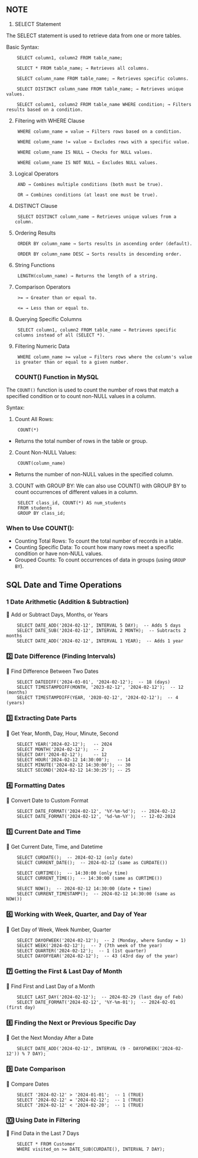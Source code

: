 
## NOTE

1. SELECT Statement

The SELECT statement is used to retrieve data from one or more tables.

Basic Syntax:

        SELECT column1, column2 FROM table_name;

        SELECT * FROM table_name; → Retrieves all columns.

        SELECT column_name FROM table_name; → Retrieves specific columns.

        SELECT DISTINCT column_name FROM table_name; → Retrieves unique values.

        SELECT column1, column2 FROM table_name WHERE condition; → Filters results based on a condition.

2. Filtering with WHERE Clause

        WHERE column_name = value → Filters rows based on a condition.

        WHERE column_name != value → Excludes rows with a specific value.

        WHERE column_name IS NULL → Checks for NULL values.

        WHERE column_name IS NOT NULL → Excludes NULL values.

3. Logical Operators

        AND → Combines multiple conditions (both must be true).

        OR → Combines conditions (at least one must be true).

4. DISTINCT Clause

        SELECT DISTINCT column_name → Retrieves unique values from a column.

5. Ordering Results

        ORDER BY column_name → Sorts results in ascending order (default).

        ORDER BY column_name DESC → Sorts results in descending order.

6. String Functions

        LENGTH(column_name) → Returns the length of a string.

7. Comparison Operators

        >= → Greater than or equal to.

        <= → Less than or equal to.

8. Querying Specific Columns

        SELECT column1, column2 FROM table_name → Retrieves specific columns instead of all (SELECT *).

9. Filtering Numeric Data

        WHERE column_name >= value → Filters rows where the column's value is greater than or equal to a given number.

   ### COUNT() Function in MySQL

The `COUNT()` function is used to count the number of rows that match a specified condition or to count non-NULL values in a column.

Syntax:

1. Count All Rows:

        COUNT(*)
- Returns the total number of rows in the table or group.

2. Count Non-NULL Values:

        COUNT(column_name)
- Returns the number of non-NULL values in the specified column.

3. COUNT with GROUP BY: We can also use COUNT() with GROUP BY to count occurrences of different values in a column.

        SELECT class_id, COUNT(*) AS num_students
        FROM students
        GROUP BY class_id;
### When to Use COUNT():

- Counting Total Rows: To count the total number of records in a table.
- Counting Specific Data: To count how many rows meet a specific condition or have non-NULL values.
- Grouped Counts: To count occurrences of data in groups (using `GROUP BY`).

## SQL Date and Time Operations
### 1️ Date Arithmetic (Addition & Subtraction)
📌 Add or Subtract Days, Months, or Years

        SELECT DATE_ADD('2024-02-12', INTERVAL 5 DAY);  -- Adds 5 days
        SELECT DATE_SUB('2024-02-12', INTERVAL 2 MONTH);  -- Subtracts 2 months
        SELECT DATE_ADD('2024-02-12', INTERVAL 1 YEAR);  -- Adds 1 year

### 2️⃣ Date Difference (Finding Intervals)
📌 Find Difference Between Two Dates

        SELECT DATEDIFF('2024-03-01', '2024-02-12');  -- 18 (days)
        SELECT TIMESTAMPDIFF(MONTH, '2023-02-12', '2024-02-12');  -- 12 (months)
        SELECT TIMESTAMPDIFF(YEAR, '2020-02-12', '2024-02-12');  -- 4 (years)

### 3️⃣ Extracting Date Parts
📌 Get Year, Month, Day, Hour, Minute, Second

        SELECT YEAR('2024-02-12');   -- 2024
        SELECT MONTH('2024-02-12');  -- 2
        SELECT DAY('2024-02-12');    -- 12
        SELECT HOUR('2024-02-12 14:30:00');   -- 14
        SELECT MINUTE('2024-02-12 14:30:00'); -- 30
        SELECT SECOND('2024-02-12 14:30:25'); -- 25

### 4️⃣ Formatting Dates
📌 Convert Date to Custom Format

        SELECT DATE_FORMAT('2024-02-12', '%Y-%m-%d');  -- 2024-02-12
        SELECT DATE_FORMAT('2024-02-12', '%d-%m-%Y');  -- 12-02-2024

### 5️⃣ Current Date and Time
📌 Get Current Date, Time, and Datetime

        SELECT CURDATE();  -- 2024-02-12 (only date)
        SELECT CURRENT_DATE();  -- 2024-02-12 (same as CURDATE())

        SELECT CURTIME();  -- 14:30:00 (only time)
        SELECT CURRENT_TIME();  -- 14:30:00 (same as CURTIME())

        SELECT NOW();  -- 2024-02-12 14:30:00 (date + time)
        SELECT CURRENT_TIMESTAMP();  -- 2024-02-12 14:30:00 (same as NOW())

### 6️⃣ Working with Week, Quarter, and Day of Year
📌 Get Day of Week, Week Number, Quarter

        SELECT DAYOFWEEK('2024-02-12');  -- 2 (Monday, where Sunday = 1)
        SELECT WEEK('2024-02-12');  -- 7 (7th week of the year)
        SELECT QUARTER('2024-02-12');  -- 1 (1st quarter)
        SELECT DAYOFYEAR('2024-02-12');  -- 43 (43rd day of the year)

### 7️⃣ Getting the First & Last Day of Month
📌 Find First and Last Day of a Month

        SELECT LAST_DAY('2024-02-12');  -- 2024-02-29 (last day of Feb)
        SELECT DATE_FORMAT('2024-02-12', '%Y-%m-01');  -- 2024-02-01 (first day)

### 8️⃣ Finding the Next or Previous Specific Day
📌 Get the Next Monday After a Date

        SELECT DATE_ADD('2024-02-12', INTERVAL (9 - DAYOFWEEK('2024-02-12')) % 7 DAY);

### 9️⃣ Date Comparison
📌 Compare Dates

        SELECT '2024-02-12' > '2024-01-01';  -- 1 (TRUE)
        SELECT '2024-02-12' = '2024-02-12';  -- 1 (TRUE)
        SELECT '2024-02-12' < '2024-02-20';  -- 1 (TRUE)

### 🔟 Using Date in Filtering
📌 Find Data in the Last 7 Days

        SELECT * FROM Customer 
        WHERE visited_on >= DATE_SUB(CURDATE(), INTERVAL 7 DAY);

